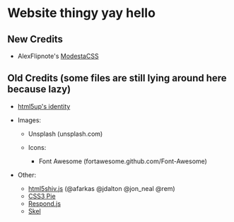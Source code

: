 # Website thingy yay hello

## New Credits
- AlexFlipnote's [ModestaCSS](https://github.com/AlexFlipnote/ModestaCSS)

## Old Credits (some files are still lying around here because lazy)

- [html5up's identity](http://html5up.net/identity)
- Images:
  - Unsplash (unsplash.com)

  - Icons:
    - Font Awesome (fortawesome.github.com/Font-Awesome)

- Other:
    - [html5shiv.js](https://github.com/aFarkas/html5shiv) (@afarkas @jdalton @jon_neal @rem)
    - [CSS3 Pie](css3pie.com)
    - [Respond.js](j.mp/respondjs)
    - [Skel](skel.io)